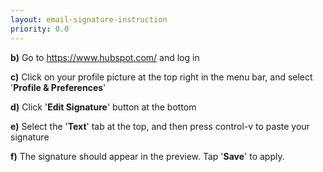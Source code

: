 ```yaml
---
layout: email-signature-instruction
priority: 0.0
---
```


**b)** Go to <a href="https://www.hubspot.com/" target="_blank">https://www.hubspot.com/</a> and log in

**c)** Click on your profile picture at the top right in the menu bar, and select '**Profile & Preferences**'

**d)** Click '**Edit Signature**' button at the bottom

**e)** Select the '**Text**' tab at the top, and then press control-v to paste your signature

**f)** The signature should appear in the preview. Tap '**Save**' to apply.

